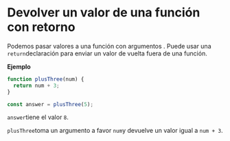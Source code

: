 
# Devolver un valor de una función con retorno

Podemos pasar valores a una función con argumentos . Puede usar una `return`declaración para enviar un valor de vuelta fuera de una función.

**Ejemplo**

```js
function plusThree(num) {
  return num + 3;
}

const answer = plusThree(5);

```

`answer`tiene el valor `8`.

`plusThree`toma un argumento a favor `num`y devuelve un valor igual a `num + 3`.